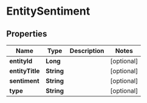 
# EntitySentiment

## Properties
Name | Type | Description | Notes
------------ | ------------- | ------------- | -------------
**entityId** | **Long** |  |  [optional]
**entityTitle** | **String** |  |  [optional]
**sentiment** | **String** |  |  [optional]
**type** | **String** |  |  [optional]



